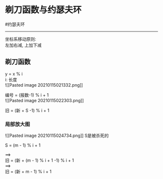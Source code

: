 # 剃刀函数与约瑟夫环
#约瑟夫环

---
坐标系移动原则:  
左加右减, 上加下减


## 剃刀函数
y = x % i    
i: 长度  
![[Pasted image 20210115021332.png]]


编号 = (报数-1) % i + 1  
![[Pasted image 20210115022303.png]]

旧 = (新 + S -1)  % i + 1  


### 局部放大图
![[Pasted image 20210115024734.png]]
S是被杀死的  

S = (m - 1) % i + 1  

==>  
旧 = (新 + (m - 1) % i + 1 -1)  % i + 1  
==>  
旧 = (新 + m - 1)  % i + 1  






